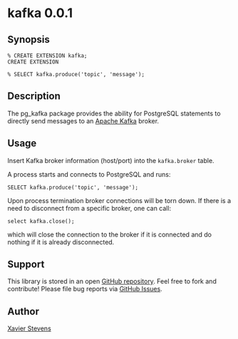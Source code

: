 kafka 0.0.1
==========

Synopsis
--------

    % CREATE EXTENSION kafka;
    CREATE EXTENSION

    % SELECT kafka.produce('topic', 'message');

Description
-----------

The pg_kafka package provides the ability for PostgreSQL statements to directly
send messages to an [Apache Kafka](https://kafka.apache.org/) broker.

Usage
-----
Insert Kafka broker information (host/port) into the
`kafka.broker` table.

A process starts and connects to PostgreSQL and runs:

    SELECT kafka.produce('topic', 'message');

Upon process termination broker connections will be torn down.
If there is a need to disconnect from a specific broker, one can call:

    select kafka.close();

which will close the connection to the broker if it is connected and do nothing
if it is already disconnected.

Support
-------

This library is stored in an open [GitHub 
repository](https://github.com/xstevens/pg_kafka). Feel free to fork and 
contribute! Please file bug reports via [GitHub
Issues](https://github.com/omniti-labs/pg_kafka/issues/).

Author
------

[Xavier Stevens](https://github.com/xstevens)
